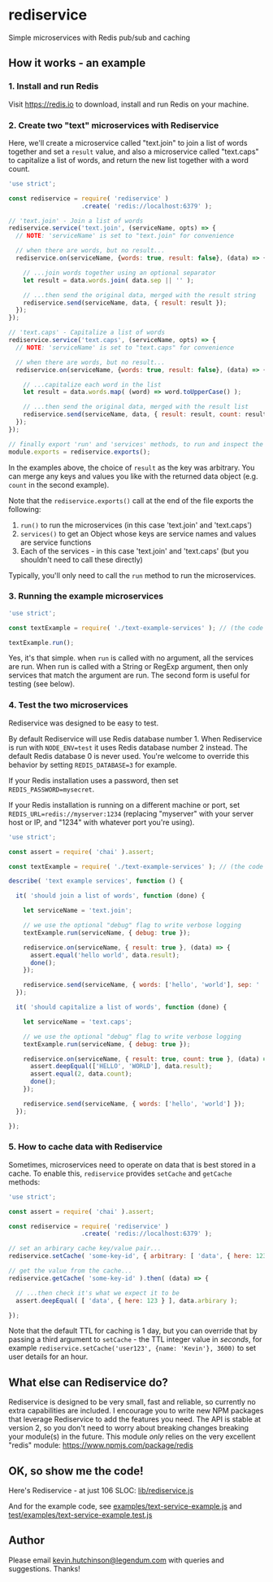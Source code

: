 # rediservice

Simple microservices with Redis pub/sub and caching


## How it works - an example

### 1. Install and run Redis

Visit https://redis.io to download, install and run Redis on your machine.


### 2. Create two "text" microservices with Rediservice

Here, we'll create a microservice called "text.join" to join a list of words together and set a `result` value, and also a microservice called "text.caps" to capitalize a list of words, and return the new list together with a word count.

```javascript
'use strict';

const rediservice = require( 'rediservice' )
                    .create( 'redis://localhost:6379' );

// 'text.join' - Join a list of words
rediservice.service('text.join', (serviceName, opts) => {
  // NOTE: 'serviceName' is set to "text.join" for convenience

  // when there are words, but no result...
  rediservice.on(serviceName, {words: true, result: false}, (data) => {

    // ...join words together using an optional separator
    let result = data.words.join( data.sep || '' );

    // ...then send the original data, merged with the result string
    rediservice.send(serviceName, data, { result: result });
  });
});

// 'text.caps' - Capitalize a list of words
rediservice.service('text.caps', (serviceName, opts) => {
  // NOTE: 'serviceName' is set to "text.caps" for convenience

  // when there are words, but no result...
  rediservice.on(serviceName, {words: true, result: false}, (data) => {

    // ...capitalize each word in the list
    let result = data.words.map( (word) => word.toUpperCase() );

    // ...then send the original data, merged with the result list
    rediservice.send(serviceName, data, { result: result, count: result.length });
  });
});

// finally export 'run' and 'services' methods, to run and inspect the services 
module.exports = rediservice.exports();
```

In the examples above, the choice of `result` as the key was arbitrary. You can merge any keys and values you like with the returned data object (e.g. `count` in the second example).

Note that the `rediservice.exports()` call at the end of the file exports the following:

1. `run()` to run the microservices (in this case 'text.join' and 'text.caps')
2. `services()` to get an Object whose keys are service names and values are service functions
3. Each of the services - in this case 'text.join' and 'text.caps' (but you shouldn't need to call these directly)

Typically, you'll only need to call the `run` method to run the microservices.


### 3. Running the example microservices

```javascript
'use strict';

const textExample = require( './text-example-services' ); // (the code above)

textExample.run();
```

Yes, it's that simple. when `run` is called with no argument, all the services are run. When run is called with a String or RegExp argument, then only services that match the argument are run. The second form is useful for testing (see below).

### 4. Test the two microservices

Rediservice was designed to be easy to test.

By default Rediservice will use Redis database number 1. When Rediservice is run with `NODE_ENV=test` it uses Redis database number 2 instead. The default Redis database 0 is never used. You're welcome to override this behavior by setting `REDIS_DATABASE=3` for example.

If your Redis installation uses a password, then set `REDIS_PASSWORD=mysecret`.

If your Redis installation is running on a different machine or port, set `REDIS_URL=redis://myserver:1234` (replacing "myserver" with your server host or IP, and "1234" with whatever port you're using).

```javascript
'use strict';

const assert = require( 'chai' ).assert;

const textExample = require( './text-example-services' ); // (the code above)

describe( 'text example services', function () {

  it( 'should join a list of words', function (done) {

    let serviceName = 'text.join';

    // we use the optional "debug" flag to write verbose logging
    textExample.run(serviceName, { debug: true });

    rediservice.on(serviceName, { result: true }, (data) => {
      assert.equal('hello world', data.result);
      done();
    });

    rediservice.send(serviceName, { words: ['hello', 'world'], sep: ' ' });
  });

  it( 'should capitalize a list of words', function (done) {

    let serviceName = 'text.caps';

    // we use the optional "debug" flag to write verbose logging
    textExample.run(serviceName, { debug: true });

    rediservice.on(serviceName, { result: true, count: true }, (data) => {
      assert.deepEqual(['HELLO', 'WORLD'], data.result);
      assert.equal(2, data.count);
      done();
    });

    rediservice.send(serviceName, { words: ['hello', 'world'] });
  });

});
```


### 5. How to cache data with Rediservice

Sometimes, microservices need to operate on data that is best stored in a cache.
 To enable this, `rediservice` provides `setCache` and `getCache` methods:

```javascript
'use strict';

const assert = require( 'chai' ).assert;

const rediservice = require( 'rediservice' )
                    .create( 'redis://localhost:6379' );

// set an arbirary cache key/value pair...
rediservice.setCache( 'some-key-id', { arbitrary: [ 'data', { here: 123 } ] } );

// get the value from the cache...
rediservice.getCache( 'some-key-id' ).then( (data) => {

  // ...then check it's what we expect it to be
  assert.deepEqual( [ 'data', { here: 123 } ], data.arbirary ); 

});
```

Note that the default TTL for caching is 1 day, but you can override that by passing a third argument to `setCache` - the TTL integer value in *seconds*, for example `rediservice.setCache('user123', {name: 'Kevin'}, 3600)` to set user details for an hour.


## What else can Rediservice do?

Rediservice is designed to be very small, fast and reliable, so currently no extra capabilities are included. I encourage you to write new NPM packages that leverage Rediservice to add the features you need. The API is stable at version 2, so you don't need to worry about breaking changes breaking your module(s) in the future. This module *only* relies on the very excellent "redis" module: https://www.npmjs.com/package/redis


## OK, so show me the code!

Here's Rediservice - at just 106 SLOC: [lib/rediservice.js](lib/rediservice.js)

And for the example code, see [examples/text-service-example.js](examples/text-service-example.js) and [test/examples/text-service-example.test.js](test/examples/text-service-example.test.js)


## Author

Please email kevin.hutchinson@legendum.com with queries and suggestions. Thanks!
